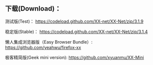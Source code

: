 
## 下载(Download)：
测试版(Test)：
https://codeload.github.com/XX-net/XX-Net/zip/3.1.9

稳定版(Stable)：
https://codeload.github.com/XX-net/XX-Net/zip/3.1.4

懒人集成浏览器版（Easy Browser Bundle）:
https://github.com/yeahwu/firefox-xx

极客精简版(Geek mini version):
https://github.com/xyuanmu/XX-Mini
